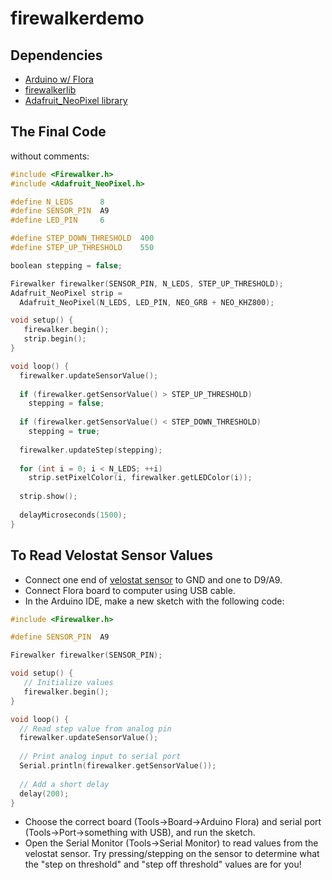 firewalkerdemo
==============

Dependencies
------------
* [Arduino w/ Flora](https://learn.adafruit.com/getting-started-with-flora/download-software)
* [firewalkerlib](https://github.com/inkwellsiesta/firewalkerlib)
* [Adafruit_NeoPixel library](https://learn.adafruit.com/adafruit-neopixel-uberguide/arduino-library)


The Final Code
--------------
without comments:
``` c++
#include <Firewalker.h>
#include <Adafruit_NeoPixel.h>

#define N_LEDS      8
#define SENSOR_PIN  A9
#define LED_PIN     6

#define STEP_DOWN_THRESHOLD  400 
#define STEP_UP_THRESHOLD    550 

boolean stepping = false; 

Firewalker firewalker(SENSOR_PIN, N_LEDS, STEP_UP_THRESHOLD);
Adafruit_NeoPixel strip =                                    
  Adafruit_NeoPixel(N_LEDS, LED_PIN, NEO_GRB + NEO_KHZ800);

void setup() {
   firewalker.begin();
   strip.begin();
}

void loop() {
  firewalker.updateSensorValue();
  
  if (firewalker.getSensorValue() > STEP_UP_THRESHOLD)
    stepping = false;
  
  if (firewalker.getSensorValue() < STEP_DOWN_THRESHOLD)
    stepping = true;
  
  firewalker.updateStep(stepping);
  
  for (int i = 0; i < N_LEDS; ++i)
    strip.setPixelColor(i, firewalker.getLEDColor(i));
  
  strip.show();
  
  delayMicroseconds(1500);
}
```

To Read Velostat Sensor Values
-----------------------
* Connect one end of [velostat sensor](https://learn.adafruit.com/firewalker-led-sneakers/make-velostat-step-sensors) 
to GND and one to D9/A9.
* Connect Flora board to computer using USB cable.
* In the Arduino IDE, make a new sketch with the following code:
``` c++
#include <Firewalker.h>

#define SENSOR_PIN  A9

Firewalker firewalker(SENSOR_PIN);

void setup() {
   // Initialize values
   firewalker.begin();
}

void loop() {
  // Read step value from analog pin
  firewalker.updateSensorValue();
  
  // Print analog input to serial port
  Serial.println(firewalker.getSensorValue());
  
  // Add a short delay
  delay(200);
}
```
* Choose the correct board (Tools->Board->Arduino Flora) and serial port (Tools->Port->something with USB),
and run the sketch.
* Open the Serial Monitor (Tools->Serial Monitor) to read values from the velostat sensor. Try pressing/stepping
on the sensor to determine what the "step on threshold" and "step off threshold" values are for you!
